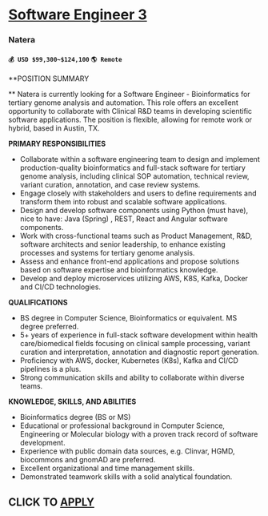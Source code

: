 # [Software Engineer 3](https://www.remotewlb.com/apply/software-engineer-3-105997)  
### Natera  
#### `💰 USD $99,300~$124,100` `🌎 Remote`  

**POSITION SUMMARY  
  
** Natera is currently looking for a Software Engineer - Bioinformatics for tertiary genome analysis and automation. This role offers an excellent opportunity to collaborate with Clinical R&D teams in developing scientific software applications. The position is flexible, allowing for remote work or hybrid, based in Austin, TX.  
  
**PRIMARY RESPONSIBILITIES**

  * Collaborate within a software engineering team to design and implement production-quality bioinformatics and full-stack software for tertiary genome analysis, including clinical SOP automation, technical review, variant curation, annotation, and case review systems.
  * Engage closely with stakeholders and users to define requirements and transform them into robust and scalable software applications.
  * Design and develop software components using Python (must have), nice to have: Java (Spring) , REST, React and Angular software components.
  * Work with cross-functional teams such as Product Management, R&D, software architects and senior leadership, to enhance existing processes and systems for tertiary genome analysis.
  * Assess and enhance front-end applications and propose solutions based on software expertise and bioinformatics knowledge.
  * Develop and deploy microservices utilizing AWS, K8S, Kafka, Docker and CI/CD technologies.

  
**QUALIFICATIONS**

  * BS degree in Computer Science, Bioinformatics or equivalent. MS degree preferred.
  * 5+ years of experience in full-stack software development within health care/biomedical fields focusing on clinical sample processing, variant curation and interpretation, annotation and diagnostic report generation.
  * Proficiency with AWS, docker, Kubernetes (K8s), Kafka and CI/CD pipelines is a plus.
  * Strong communication skills and ability to collaborate within diverse teams.

**KNOWLEDGE, SKILLS, AND ABILITIES**

  * Bioinformatics degree (BS or MS)
  * Educational or professional background in Computer Science, Engineering or Molecular biology with a proven track record of software development.
  * Experience with public domain data sources, e.g. Clinvar, HGMD, biocommons and gnomAD are preferred.
  * Excellent organizational and time management skills.
  * Demonstrated teamwork skills with a solid analytical foundation.

  
## CLICK TO [APPLY](https://www.remotewlb.com/apply/software-engineer-3-105997)

